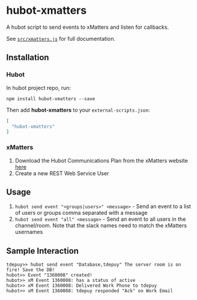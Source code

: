 # hubot-xmatters

A hubot script to send events to xMatters and listen for callbacks.

See [`src/xmatters.js`](src/xmatters.js) for full documentation.

## Installation
### Hubot
In hubot project repo, run:

`npm install hubot-xmatters --save`

Then add **hubot-xmatters** to your `external-scripts.json`:

```json
[
  "hubot-xmatters"
]
```

### xMatters
1. Download the Hubot Communications Plan from the xMatters website [here](https://support.xmatters.com/hc/admin/articles/206271755)
2. Create a new REST Web Service User

## Usage
1. `hubot send event "<groups|users>" <message>` - Send an event to a list of users or groups comma separated with a message
2. `hubot send event "all" <message>` - Send an event to all users in the channel/room. Note that the slack names need to match the xMatters usernames

## Sample Interaction

```
tdepuy>> hubot send event "Database,tdepuy" The server room is on fire! Save the DB!
hubot>> Event "1360008" created!
hubot>> xM Event 1360008: has a status of active
hubot>> xM Event 1360008: Delivered Work Phone to tdepuy
hubot>> xM Event 1360008: tdepuy responded "Ack" on Work Email
```

